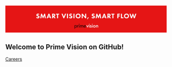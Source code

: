 ![Prime Vision Header](/images/prime_vision_cover.jpeg)
## Welcome to Prime Vision on GitHub!

[Careers](https://primevision.com/careers/)